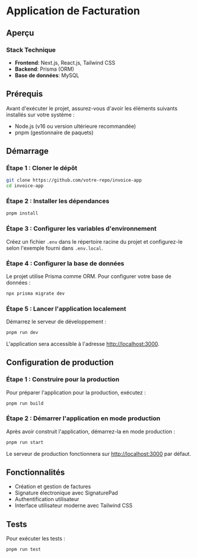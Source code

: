 # Application de Facturation

## Aperçu

### Stack Technique
- **Frontend**: Next.js, React.js, Tailwind CSS
- **Backend**: Prisma (ORM)
- **Base de données**: MySQL

## Prérequis
Avant d'exécuter le projet, assurez-vous d'avoir les éléments suivants installés sur votre système :

- Node.js (v16 ou version ultérieure recommandée)
- pnpm (gestionnaire de paquets)

## Démarrage

### Étape 1 : Cloner le dépôt
```bash
git clone https://github.com/votre-repo/invoice-app
cd invoice-app
```

### Étape 2 : Installer les dépendances
```bash
pnpm install
```

### Étape 3 : Configurer les variables d'environnement
Créez un fichier `.env` dans le répertoire racine du projet et configurez-le selon l'exemple fourni dans `.env.local`.

### Étape 4 : Configurer la base de données
Le projet utilise Prisma comme ORM. Pour configurer votre base de données :

```bash
npx prisma migrate dev
```

### Étape 5 : Lancer l'application localement
Démarrez le serveur de développement :

```bash
pnpm run dev
```

L'application sera accessible à l'adresse [http://localhost:3000](http://localhost:3000).

## Configuration de production

### Étape 1 : Construire pour la production
Pour préparer l'application pour la production, exécutez :

```bash
pnpm run build
```

### Étape 2 : Démarrer l'application en mode production
Après avoir construit l'application, démarrez-la en mode production :

```bash
pnpm run start
```

Le serveur de production fonctionnera sur [http://localhost:3000](http://localhost:3000) par défaut.

## Fonctionnalités

- Création et gestion de factures
- Signature électronique avec SignaturePad
- Authentification utilisateur
- Interface utilisateur moderne avec Tailwind CSS


## Tests

Pour exécuter les tests :

```bash
pnpm run test
```